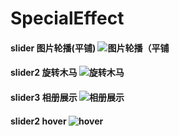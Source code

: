 # SpecialEffect

#### slider 图片轮播(平铺) ![图片轮播（平铺](https://cdn.shopify.com/s/files/1/1017/9603/files/1527644679011.jpg?1220170480048941777)
#### slider2 旋转木马 ![旋转木马](https://cdn.shopify.com/s/files/1/1017/9603/files/1527644639603.jpg?1220170480048941777)
#### slider3 相册展示 ![相册展示](https://cdn.shopify.com/s/files/1/1017/9603/files/1527645498867.jpg?1220170480048941777)
#### slider2 hover ![hover](https://cdn.shopify.com/s/files/1/1017/9603/files/1527645762070.jpg?1220170480048941777)
